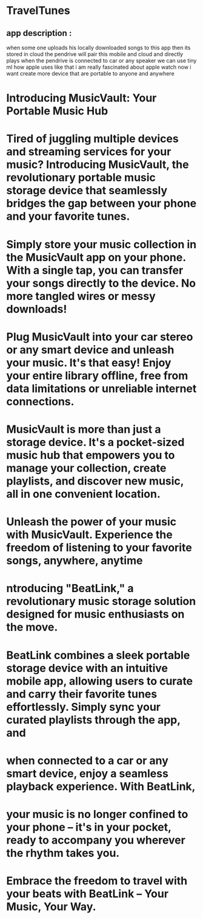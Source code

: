 # TravelTunes
## app description : 
when some one uploads his locally downloaded songs to this app then its stored in cloud the pendrive will pair this mobile and cloud and directly plays when the pendrive is connected to car or any speaker 
we can use tiny ml how apple uses like that i am really fascinated about apple watch now  i want create more device that are portable to anyone and anywhere 

# Introducing MusicVault: Your Portable Music Hub
# Tired of juggling multiple devices and streaming services for your music? Introducing MusicVault, the revolutionary portable music storage device that seamlessly bridges the gap between your phone and your favorite tunes.

# Simply store your music collection in the MusicVault app on your phone. With a single tap, you can transfer your songs directly to the device. No more tangled wires or messy downloads!

# Plug MusicVault into your car stereo or any smart device and unleash your music. It's that easy! Enjoy your entire library offline, free from data limitations or unreliable internet connections.

# MusicVault is more than just a storage device. It's a pocket-sized music hub that empowers you to manage your collection, create playlists, and discover new music, all in one convenient location.

# Unleash the power of your music with MusicVault. Experience the freedom of listening to your favorite songs, anywhere, anytime


# ntroducing "BeatLink," a revolutionary music storage solution designed for music enthusiasts on the move. 
# BeatLink combines a sleek portable storage device with an intuitive mobile app, allowing users to curate and carry their favorite tunes effortlessly. Simply sync your curated playlists through the app, and 
# when connected to a car or any smart device, enjoy a seamless playback experience. With BeatLink,
# your music is no longer confined to your phone – it's in your pocket, ready to accompany you wherever the rhythm takes you.
# Embrace the freedom to travel with your beats with BeatLink – Your Music, Your Way.

#
